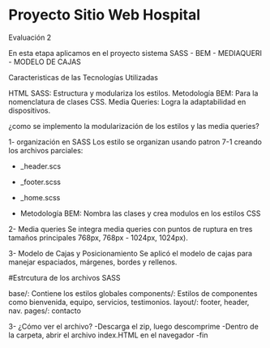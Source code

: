 # Proyecto Sitio Web Hospital


Evaluación 2

En esta etapa aplicamos en el proyecto sistema SASS - BEM - MEDIAQUERI - MODELO DE CAJAS



Caracteristicas de las Tecnologías Utilizadas

HTML
SASS: Estructura y modulariza los estilos.
Metodología BEM: Para la nomenclatura de clases CSS.
Media Queries: Logra la adaptabilidad en dispositivos.

¿como se implemento la modularización de los estilos y las
media queries?

1- organización en SASS
Los estilo se organizan usando patron 7-1 creando los archivos parciales:
- _header.scs
- _footer.scss
- _home.scss

- Metodología BEM: Nombra las clases y crea modulos en los estilos CSS

2- Media queries
Se integra media queries con puntos de ruptura en tres tamaños principales
768px, 768px - 1024px, 1024px).

3- Modelo de Cajas y Posicionamiento
Se aplicó el modelo de cajas para manejar espaciados, márgenes, bordes y rellenos.


#Estrcutura de los archivos SASS

base/: Contiene los estilos globales
components/: Estilos de componentes como bienvenida, equipo, servicios, testimonios.
layout/: footer, header, nav.
pages/: contacto

3- ¿Cómo ver el archivo?
-Descarga el zip, luego descomprime
-Dentro de la carpeta, abrir el archivo index.HTML en el navegador
-fin




